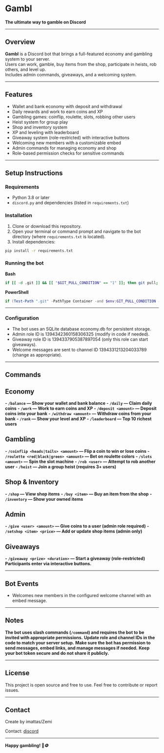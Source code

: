 # Gambl
**The ultimate way to gamble on Discord**

---

## Overview

**Gambl** is a Discord bot that brings a full-featured economy and gambling system to your server.  
Users can work, gamble, buy items from the shop, participate in heists, rob others, and level up.  
Includes admin commands, giveaways, and a welcoming system.

---

## Features

- Wallet and bank economy with deposit and withdrawal  
- Daily rewards and work to earn coins and XP  
- Gambling games: coinflip, roulette, slots, robbing other users  
- Heist system for group play  
- Shop and inventory system  
- XP and leveling with leaderboard  
- Giveaway system (role-restricted) with interactive buttons  
- Welcoming new members with a customizable embed  
- Admin commands for managing economy and shop  
- Role-based permission checks for sensitive commands

---

## Setup Instructions

### Requirements

- Python 3.8 or later  
- `discord.py` and dependencies (listed in `requirements.txt`)

### Installation

1. Clone or download this repository.  
2. Open your terminal or command prompt and navigate to the bot directory (where `requirements.txt` is located).  
3. Install dependencies:

```bash
pip install -r requirements.txt
```

### Running the bot

**Bash**
```bash
if [[ -d .git ]] && [[ "$GIT_PULL_CONDITION" == "1" ]]; then git pull; fi; if [[ ! -z "$PYTHON_PACKAGE" ]]; then pip install -U --prefix ~/.local "$PYTHON_PACKAGE"; fi; if [[ -f "/home/container/${REQUIREMENTS_FILE}" ]]; then pip install --disable-pip-version-check -U --prefix ~/.local -r "/home/container/${REQUIREMENTS_FILE}"; fi; if [[ ! -z "${START_BASH_FILE}" ]]; then bash "${START_BASH_FILE}"; else python3 /home/container/main.py; fi
```

**PowerShell**
```powershell
if (Test-Path ".git" -PathType Container -and $env:GIT_PULL_CONDITION -eq "1") { git pull }; if ($env:PYTHON_PACKAGE) { pip install --upgrade --prefix $HOME\.local $env:PYTHON_PACKAGE }; $reqFile = "C:\home\container\$env:REQUIREMENTS_FILE"; if (Test-Path $reqFile) { pip install --disable-pip-version-check --upgrade --prefix $HOME\.local -r $reqFile }; if ($env:START_BASH_FILE) { bash $env:START_BASH_FILE } else { python C:\home\container\main.py }
```

---

### Configuration
- The bot uses an SQLite database economy.db for persistent storage.
- Admin role ID is 1394342360158306325 (modify in code if needed).
- Giveaway role ID is 1394337905387897054 (only this role can start giveaways).
- Welcome messages are sent to channel ID 1394331213204033789 (change as appropriate).

---

## Commands

## Economy
**- `/balance` — Show your wallet and bank balance**
**- `/daily` — Claim daily coins**
**- `/work` — Work to earn coins and XP**
**- `/deposit <amount>` — Deposit coins into your bank**
**- `/withdraw <amount>` — Withdraw coins from your bank**
**- `/rank` — Show your level and XP**
**- `/leaderboard` — Top 10 richest users**

## Gambling
**- `/coinflip <heads|tails> <amount>` — Flip a coin to win or lose coins**
**- `/roulette <red|black|green> <amount>` — Bet on roulette colors**
**- `/slots <amount>` — Spin the slot machine**
**- `/rob <user>` — Attempt to rob another user**
**- `/heist` — Join a group heist (requires 3+ users)**

## Shop & Inventory

**- `/shop` — View shop items**
**- `/buy <item>` — Buy an item from the shop**
**- `/inventory` — Show your owned items**

## Admin
**- `/give <user> <amount>` — Give coins to a user (admin role required)**
**- `/setshop <item> <price>` — Add or update shop items (admin only)**

## Giveaways
**- `/giveaway <prize> <duration>` — Start a giveaway (role-restricted)
Participants enter via interactive buttons.**

---

## Bot Events
- Welcomes new members in the configured welcome channel with an embed message.

---

## Notes
**The bot uses slash commands (`/command`) and requires the bot to be invited with appropriate permissions.**
**Update role and channel IDs in the code to match your server setup.**
**Make sure the bot has permission to send messages, embed links, and manage messages if needed.**
**Keep your bot token secure and do not share it publicly.**

---

## License
This project is open source and free to use. Feel free to contribute or report issues.

---

## Contact
Create by imattas/Zemi

Contact: [discord](https://discord.gg/gambl)

---

**Happy gambling! 🎲🪙**
